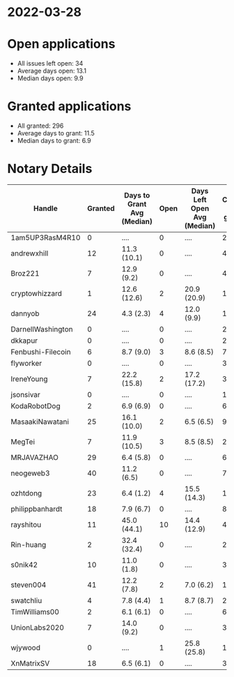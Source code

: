 2022-03-28
==========

# Open applications

- All issues left open: 34
- Average days open: 13.1
- Median days open: 9.9

# Granted applications

- All granted: 296
- Average days to grant: 11.5
- Median days to grant: 6.9

# Notary Details

| Handle            |   Granted | Days to Grant Avg (Median)   |   Open | Days Left Open Avg (Median)   |   Closed (no grant) |
|-------------------|-----------|------------------------------|--------|-------------------------------|---------------------|
| 1am5UP3RasM4R10   |         0 | ....                         |      0 | ....                          |                   2 |
| andrewxhill       |        12 | 11.3  (10.1)                 |      0 | ....                          |                  46 |
| Broz221           |         7 | 12.9  (9.2)                  |      0 | ....                          |                  41 |
| cryptowhizzard    |         1 | 12.6  (12.6)                 |      2 | 20.9  (20.9)                  |                  17 |
| dannyob           |        24 | 4.3  (2.3)                   |      4 | 12.0  (9.9)                   |                 102 |
| DarnellWashington |         0 | ....                         |      0 | ....                          |                   2 |
| dkkapur           |         0 | ....                         |      0 | ....                          |                   2 |
| Fenbushi-Filecoin |         6 | 8.7  (9.0)                   |      3 | 8.6  (8.5)                    |                  76 |
| flyworker         |         0 | ....                         |      0 | ....                          |                   3 |
| IreneYoung        |         7 | 22.2  (15.8)                 |      2 | 17.2  (17.2)                  |                  31 |
| jsonsivar         |         0 | ....                         |      0 | ....                          |                  13 |
| KodaRobotDog      |         2 | 6.9  (6.9)                   |      0 | ....                          |                   6 |
| MasaakiNawatani   |        25 | 16.1  (10.0)                 |      2 | 6.5  (6.5)                    |                  96 |
| MegTei            |         7 | 11.9  (10.5)                 |      3 | 8.5  (8.5)                    |                  20 |
| MRJAVAZHAO        |        29 | 6.4  (5.8)                   |      0 | ....                          |                  65 |
| neogeweb3         |        40 | 11.2  (6.5)                  |      0 | ....                          |                  74 |
| ozhtdong          |        23 | 6.4  (1.2)                   |      4 | 15.5  (14.3)                  |                 104 |
| philippbanhardt   |        18 | 7.9  (6.7)                   |      0 | ....                          |                  81 |
| rayshitou         |        11 | 45.0  (44.1)                 |     10 | 14.4  (12.9)                  |                  48 |
| Rin-huang         |         2 | 32.4  (32.4)                 |      0 | ....                          |                   2 |
| s0nik42           |        10 | 11.0  (1.8)                  |      0 | ....                          |                  36 |
| steven004         |        41 | 12.2  (7.8)                  |      2 | 7.0  (6.2)                    |                 148 |
| swatchliu         |         4 | 7.8  (4.4)                   |      1 | 8.7  (8.7)                    |                  25 |
| TimWilliams00     |         2 | 6.1  (6.1)                   |      0 | ....                          |                   6 |
| UnionLabs2020     |         7 | 14.0  (9.2)                  |      0 | ....                          |                  30 |
| wjywood           |         0 | ....                         |      1 | 25.8  (25.8)                  |                  10 |
| XnMatrixSV        |        18 | 6.5  (6.1)                   |      0 | ....                          |                  32 |